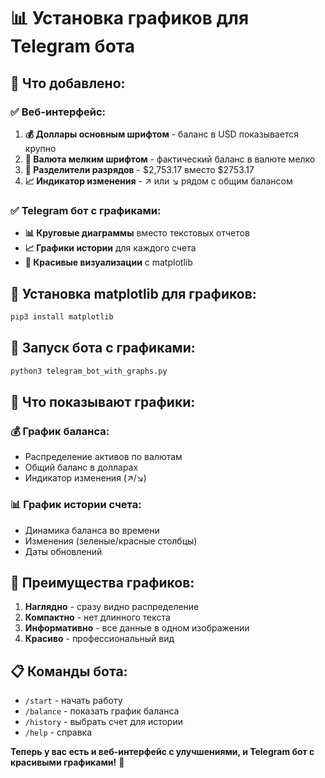 # 📊 Установка графиков для Telegram бота

## 🎯 **Что добавлено:**

### ✅ **Веб-интерфейс:**
1. **💰 Доллары основным шрифтом** - баланс в USD показывается крупно
2. **💱 Валюта мелким шрифтом** - фактический баланс в валюте мелко
3. **🔢 Разделители разрядов** - $2,753.17 вместо $2753.17
4. **📈 Индикатор изменения** - ↗️ или ↘️ рядом с общим балансом

### ✅ **Telegram бот с графиками:**
- **📊 Круговые диаграммы** вместо текстовых отчетов
- **📈 Графики истории** для каждого счета
- **🎨 Красивые визуализации** с matplotlib

## 🚀 **Установка matplotlib для графиков:**

```bash
pip3 install matplotlib
```

## 📱 **Запуск бота с графиками:**

```bash
python3 telegram_bot_with_graphs.py
```

## 🎨 **Что показывают графики:**

### **💰 График баланса:**
- Распределение активов по валютам
- Общий баланс в долларах
- Индикатор изменения (↗️/↘️)

### **📊 График истории счета:**
- Динамика баланса во времени
- Изменения (зеленые/красные столбцы)
- Даты обновлений

## 🔧 **Преимущества графиков:**

1. **Наглядно** - сразу видно распределение
2. **Компактно** - нет длинного текста
3. **Информативно** - все данные в одном изображении
4. **Красиво** - профессиональный вид

## 📋 **Команды бота:**

- `/start` - начать работу
- `/balance` - показать график баланса
- `/history` - выбрать счет для истории
- `/help` - справка

**Теперь у вас есть и веб-интерфейс с улучшениями, и Telegram бот с красивыми графиками!** 🎉 